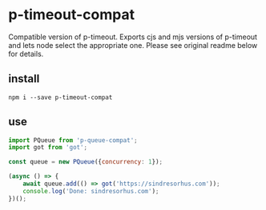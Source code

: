 # p-timeout-compat

Compatible version of p-timeout. Exports cjs and mjs versions of p-timeout and lets node select the appropriate one. Please see original readme below for details.

## install

`npm i --save p-timeout-compat`

## use

```js
import PQueue from 'p-queue-compat';
import got from 'got';

const queue = new PQueue({concurrency: 1});

(async () => {
	await queue.add(() => got('https://sindresorhus.com'));
	console.log('Done: sindresorhus.com');
})();
```
